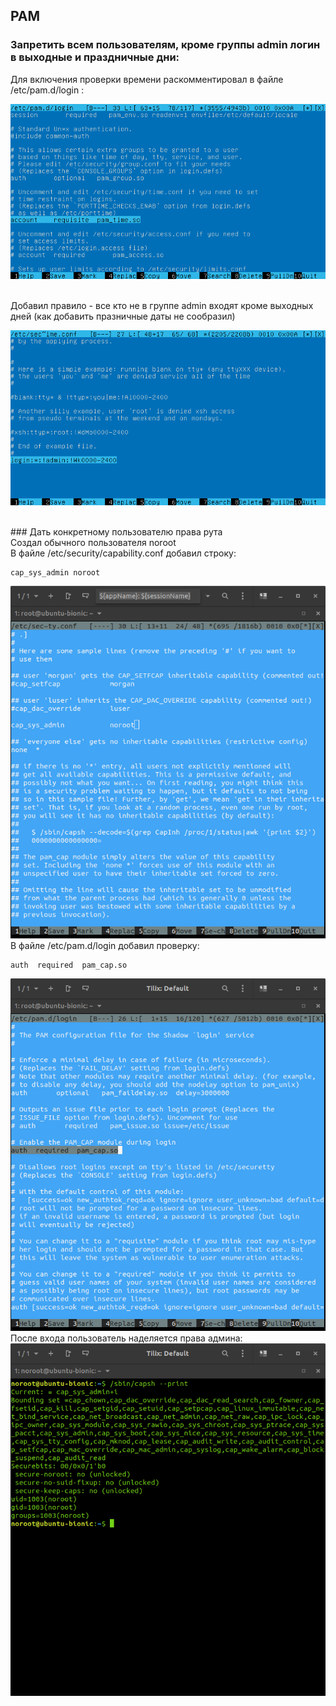 ## PAM
### Запретить всем пользователям, кроме группы admin логин в выходные и праздничные дни: <br>
Для включения проверки времени раскомментировал в файле /etc/pam.d/login : <br> 

![](pam_login.png?raw=true)

<br>
Добавил правило - все кто не в группе admin входят кроме выходных дней (как добавить празничные даты не сообразил) <br>

![](pam_time.png?raw=true) 

<br>
### Дать конкретному пользователю права рута <br>
Создал обычного пользователя noroot <br>
В файле  /etc/security/capability.conf добавил строку: <br>

```
cap_sys_admin noroot 
```

![](capability.png?raw=true)
<br>
В файле /etc/pam.d/login добавил проверку:  <br>
``` 
auth  required  pam_cap.so 
```

![](login.png?raw=true) 
<br>
После входа пользователь наделяется права админа: <br>
![](capsh.png?raw=true)
